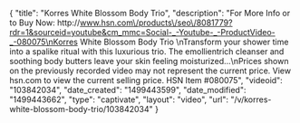 {
    "title": "Korres White Blossom Body Trio",
    "description": "For More Info or to Buy Now: http:\/\/www.hsn.com\/products\/seo\/8081779?rdr=1&sourceid=youtube&cm_mmc=Social-_-Youtube-_-ProductVideo-_-080075\nKorres White Blossom Body Trio \nTransform your shower time into a spalike ritual with this luxurious trio. The emollientrich cleanser and soothing body butters leave your skin feeling moisturized...\nPrices shown on the previously recorded video may not represent the current price.  View hsn.com to view the current selling price. HSN Item #080075",
    "videoid": "103842034",
    "date_created": "1499443599",
    "date_modified": "1499443662",
    "type": "captivate",
    "layout": "video",
    "url": "\/v\/korres-white-blossom-body-trio\/103842034"
}
